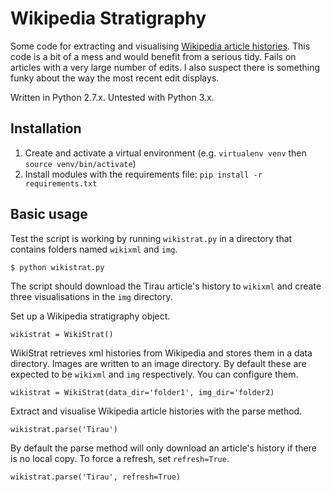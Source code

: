 # Wikipedia Stratigraphy

Some code for extracting and visualising [Wikipedia article histories](http://fogonwater.com/blog/2015/11/wikipedia-edit-history-stratigraphy/). This code is a bit of a mess and would benefit from a serious tidy. Fails on articles with a very large number of edits. I also suspect there is something funky about the way the most recent edit displays.

Written in Python 2.7.x. Untested with Python 3.x.

## Installation

1. Create and activate a virtual environment (e.g. `virtualenv venv` then `source venv/bin/activate`)
2. Install modules with the requirements file: `pip install -r requirements.txt`

## Basic usage

Test the script is working by running `wikistrat.py` in a directory that contains folders named `wikixml` and `img`.

```
$ python wikistrat.py
```

The script should download the Tirau article's history to `wikixml` and create three visualisations in the `img` directory.

Set up a Wikipedia stratigraphy object.

```
wikistrat = WikiStrat()
```

WikiStrat retrieves xml histories from Wikipedia and stores them in a data directory. Images are written to an image directory. By default these are expected to be `wikixml` and `img` respectively. You can configure them.

```
wikistrat = WikiStrat(data_dir='folder1', img_dir='folder2)
```

Extract and visualise Wikipedia article histories with the parse method.
```
wikistrat.parse('Tirau')
```

By default the parse method will only download an article's history if there is no local copy. To force a refresh, set `refresh=True`.

```
wikistrat.parse('Tirau', refresh=True)
```
